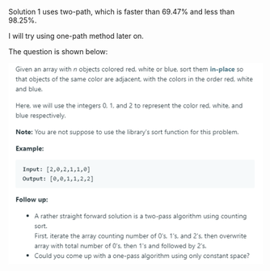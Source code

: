 Solution 1 uses two-path, which is faster than 69.47% and less than 98.25%.

I will try using one-path method later on.

The question is shown below:

![img](https://github.com/MingCheng991129/Solutions-to-Leetcode-Problems/blob/master/75.%20Sort%20Colors/question.png)
